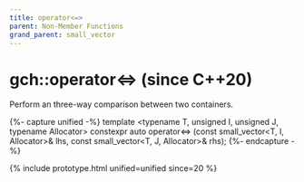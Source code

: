 ```yaml
---
title: operator<=>
parent: Non-Member Functions
grand_parent: small_vector
---
```


# gch::operator<=> <span class="title-annotation">(since C++20)</span>

Perform an three-way comparison between two containers.

{%- capture unified -%}
template <typename T, unsigned I, unsigned J, typename Allocator>
constexpr
auto
operator<=> (const small_vector<T, I, Allocator>& lhs,
             const small_vector<T, J, Allocator>& rhs);
{%- endcapture -%}

{% include prototype.html unified=unified since=20 %}
